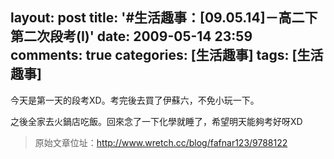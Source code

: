 layout: post
title: '#生活趣事：[09.05.14]－高二下第二次段考(I)'
date: 2009-05-14 23:59
comments: true
categories: [生活趣事]
tags: [生活趣事]
---
今天是第一天的段考XD。考完後去買了伊蘇六，不免小玩一下。

之後全家去火鍋店吃飯。回來念了一下化學就睡了，希望明天能夠考好呀XD

> 原始文章位址：http://www.wretch.cc/blog/fafnar123/9788122